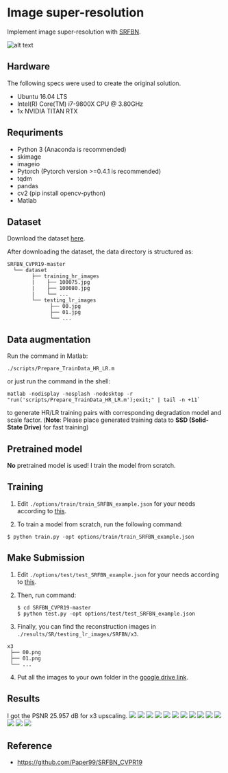 # Image super-resolution
Implement image super-resolution with [SRFBN](https://github.com/Paper99/SRFBN_CVPR19).

![alt text](https://github.com/danny91708/Selected-Topics-in-Visual-Recognition-using-Deep-Learning/blob/main/HW4/figs/superResolution.png?raw=true)

## Hardware
The following specs were used to create the original solution.
- Ubuntu 16.04 LTS
- Intel(R) Core(TM) i7-9800X CPU @ 3.80GHz
- 1x NVIDIA TITAN RTX

## Requriments
- Python 3 (Anaconda is recommended)
- skimage
- imageio
- Pytorch (Pytorch version >=0.4.1 is recommended)
- tqdm 
- pandas
- cv2 (pip install opencv-python)
- Matlab 

## Dataset
Download the dataset [here](https://drive.google.com/drive/u/0/folders/1H-sIY7zj42Fex1ZjxxSC3PV1pK4Mij6x).

After downloading the dataset, the data directory is structured as:
```
SRFBN_CVPR19-master
  └── dataset
        ├── training_hr_images
        |    ├── 100075.jpg
        |    ├── 100080.jpg
        |    └── ...
        └── testing_lr_images
              ├── 00.jpg
              ├── 01.jpg
              └── ...
```

## Data augmentation
Run the command in Matlab:
```shell
./scripts/Prepare_TrainData_HR_LR.m
```

or just run the command in the shell:
```shell
matlab -nodisplay -nosplash -nodesktop -r "run('scripts/Prepare_TrainData_HR_LR.m');exit;" | tail -n +11` 
```

to generate HR/LR training pairs with corresponding degradation model and scale factor. (**Note**: Please place generated training data to **SSD (Solid-State Drive)** for fast training)

## Pretrained model
**No** pretrained model is used! I train the model from scratch.

## Training
1. Edit `./options/train/train_SRFBN_example.json` for your needs according to [this](https://github.com/Paper99/SRFBN_CVPR19/blob/master/options/train/README.md).

2. To train a model from scratch, run the following command:
```shell
$ python train.py -opt options/train/train_SRFBN_example.json
```

## Make Submission
1. Edit `./options/test/test_SRFBN_example.json` for your needs according to [this](https://github.com/Paper99/SRFBN_CVPR19/blob/master/options/test/README.md).

2. Then, run command:
   ```shell
   $ cd SRFBN_CVPR19-master
   $ python test.py -opt options/test/test_SRFBN_example.json
   ```

3. Finally, you can find the reconstruction images in `./results/SR/testing_lr_images/SRFBN/x3`.
```
x3
 ├── 00.png
 ├── 01.png
 └── ...
```

4. Put all the images to your own folder in the [google drive link](https://drive.google.com/drive/folders/1sbb527to9S8Ej-25QOb0IrQ-d2TDBcYK).

## Results
I got the PSNR 25.957 dB for x3 upscaling.
![](figs/results/00.png)
![](figs/results/01.png)
![](figs/results/02.png)
![](figs/results/03.png)
![](figs/results/04.png)
![](figs/results/05.png)
![](figs/results/06.png)
![](figs/results/07.png)
![](figs/results/08.png)
![](figs/results/09.png)
![](figs/results/10.png)
![](figs/results/11.png)
![](figs/results/12.png)
![](figs/results/13.png)

## Reference
- https://github.com/Paper99/SRFBN_CVPR19
